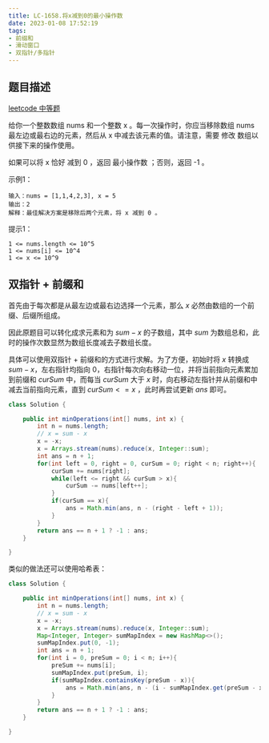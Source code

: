 ```yaml
---
title: LC-1658.将x减到0的最小操作数
date: 2023-01-08 17:52:19
tags:
- 前缀和
- 滑动窗口
- 双指针/多指针
---
```


## 题目描述
[leetcode 中等题](https://leetcode.cn/problems/minimum-operations-to-reduce-x-to-zero/)

给你一个整数数组 nums 和一个整数 x 。每一次操作时，你应当移除数组 nums 最左边或最右边的元素，然后从 x 中减去该元素的值。请注意，需要 修改 数组以供接下来的操作使用。

如果可以将 x 恰好 减到 0 ，返回 最小操作数 ；否则，返回 -1 。

示例1：
```
输入：nums = [1,1,4,2,3], x = 5
输出：2
解释：最佳解决方案是移除后两个元素，将 x 减到 0 。
```

提示1：
```
1 <= nums.length <= 10^5
1 <= nums[i] <= 10^4
1 <= x <= 10^9
```

## 双指针 + 前缀和
首先由于每次都是从最左边或最右边选择一个元素，那么 $x$ 必然由数组的一个前缀、后缀所组成。

因此原题目可以转化成求元素和为 $sum - x$ 的子数组，其中 $sum$ 为数组总和，此时的操作次数显然为数组长度减去子数组长度。

具体可以使用双指针 + 前缀和的方式进行求解。为了方便，初始时将 $x$ 转换成 $sum - x$，左右指针均指向 $0$，右指针每次向右移动一位，并将当前指向元素累加到前缀和 $curSum$ 中，而每当 $curSum$ 大于 $x$ 时，向右移动左指针并从前缀和中减去当前指向元素，直到 $curSum <= x$ ，此时再尝试更新 $ans$ 即可。

```Java
class Solution {

    public int minOperations(int[] nums, int x) {
        int n = nums.length;
        // x = sum - x
        x = -x;
        x = Arrays.stream(nums).reduce(x, Integer::sum);
        int ans = n + 1;
        for(int left = 0, right = 0, curSum = 0; right < n; right++){
            curSum += nums[right];
            while(left <= right && curSum > x){
                curSum -= nums[left++];
            }
            if(curSum == x){
                ans = Math.min(ans, n - (right - left + 1));
            }
        }
        return ans == n + 1 ? -1 : ans;
    }

}
```

类似的做法还可以使用哈希表：

```Java
class Solution {

    public int minOperations(int[] nums, int x) {
        int n = nums.length;
        // x = sum - x
        x = -x;
        x = Arrays.stream(nums).reduce(x, Integer::sum);
        Map<Integer, Integer> sumMapIndex = new HashMap<>();
        sumMapIndex.put(0, -1);
        int ans = n + 1;
        for(int i = 0, preSum = 0; i < n; i++){
            preSum += nums[i];
            sumMapIndex.put(preSum, i);
            if(sumMapIndex.containsKey(preSum - x)){
                ans = Math.min(ans, n - (i - sumMapIndex.get(preSum - x)));
            }
        }
        return ans == n + 1 ? -1 : ans;
    }

}
```